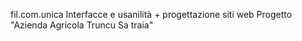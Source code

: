 fil.com.unica
Interfacce e usanilità + progettazione siti web
Progetto "Azienda Agricola Truncu Sa traia"

